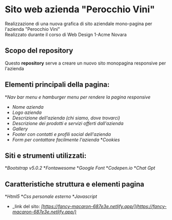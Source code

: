 # Sito web azienda "Perocchio Vini"
Realizzazione di una nuova grafica di sito aziendale mono-pagina per l'azienda "Perocchio Vini" </br>
Realizzato durante il corso di Web Design 1-Acme Novara
## Scopo del repository
Questo __repository__ serve a creare un nuovo sito monopagina responsive per l'azienda

## Elementi principali della pagina:
*_Nav bar menu e hamburger menu per rendere la pagina responsive_
* _Nome azienda_ 
* _Logo azienda_
* _Descrizione dell'azienda (chi siamo, dove trovarci)_
* _Descrizione dei prodotti e servizi offerti dall'azienda_
* _Gallery_
* _Footer con contatti e profili social dell'azienda_
* _Form per contattare facilmente l'azienda_
*_Cookies_

## Siti e strumenti utilizzati:
*_Bootstrap v5.0.2_
*_Fontawesome_
*_Google Font_
*_Codepen.io_
*_Chat Gpt_

## Caratteristiche struttura e elementi pagina
*_Html5_
*_Css personale esterno_
*_Javascript_



* _link del sito: _[https://fancy-macaron-687e3e.netlify.app/](https://fancy-macaron-687e3e.netlify.app/)_
